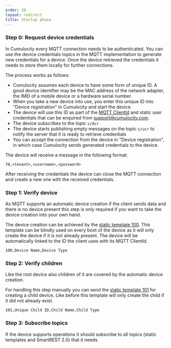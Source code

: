 ```yaml
---
order: 20
layout: redirect
title: Startup phase
---
```


### Step 0: Request device credentials

In Cumulocity every MQTT connection needs to be authenticated. You can use the device credentials topics in the MQTT implementation to generate new credentials for a device.
Once the device retrieved the credentials it needs to store them locally for further connections.

The process works as follows:
* Cumulocity assumes each device to have some form of unique ID. A good device identifier may be the MAC address of the network adapter, the IMEI of a mobile device or a hardware serial number.
* When you take a new device into use, you enter this unique ID into "Device registration" in Cumulocity and start the device.
* The device will use this ID as part of the [MQTT ClientId](/guides/mqtt/implementation#mqtt-clientid) and static user credentials that can be enquired from support@cumulocity.com.
* The device subscribes to the topic `s/dcr`
* The device starts publishing empty messages on the topic `s/ucr` to notify the server that it is ready to retrieve credentials
* You can accept the connection from the device in "Device registration", in which case Cumulocity sends generated credentials to the device.

The device will receive a message in the following format:

```
70,<tenant>,<username>,<password>
```

After receiving the credentials the device can close the MQTT connection and create a new one with the received credentials.

### Step 1: Verify device

As MQTT supports an automatic device creation if the client sends data and there is no device present this step is only required if you want to take the device creation into your own hand.

The device creation can be achieved by the [static template 100](/guides/mqtt/static-templates).
This template can be blindly used on every boot of the device as it will only create the device if it is not already present.
The device will be automatically linked to the ID the client uses with its MQTT ClientId.

```
100,Device Name,Device Type
```

### Step 2: Verify children

Like the root device also children of it are covered by the automatic device creation.

For handling this step manually you can send the [static template 101](/guides/mqtt/static-templates) for creating a child device.
Like before this template will only create the child if it did not already exist.

```
101,Unique Child ID,Child Name,Child Type
```

### Step 3: Subscribe topics

If the device supports operations it should subscribe to all topics (static templates and SmartREST 2.0) that  it needs.